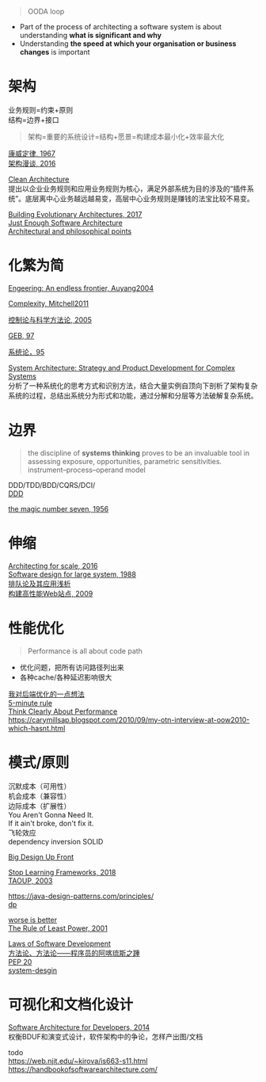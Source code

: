 > OODA loop

- Part of the process of architecting a software system is about understanding **what is significant and why**
- Understanding **the speed at which your organisation or business changes** is important

# 架构

业务规则=约束+原则  
结构=边界+接口  

> 架构=重要的系统设计=结构+愿景=构建成本最小化+效率最大化

[康威定律, 1967](http://www.melconway.com/Home/Conways_Law.html)  
[架构漫谈, 2016](https://www.infoq.cn/article/an-informal-discussion-on-architecture-part01)  

[Clean Architecture](https://book.douban.com/subject/30333919/)  
提出以企业业务规则和应用业务规则为核心，满足外部系统为目的涉及的“插件系统”。底层离中心业务越远越易变，高层中心业务规则是赚钱的法宝比较不易变。 

[Building Evolutionary Architectures, 2017](https://book.douban.com/subject/27148120/)  
[Just Enough Software Architecture](https://book.douban.com/subject/24872314/)    
[Architectural and philosophical points](https://www.w3.org/DesignIssues/)  

# 化繁为简

[Engeering: An endless frontier, Auyang2004](https://book.douban.com/subject/3287111/)

[Complexity, Mitchell2011](https://book.douban.com/subject/6749832/)

[控制论与科学方法论, 2005](https://book.douban.com/subject/1322336/)

[GEB, 97](https://book.douban.com/subject/1291204/)

[系统论，95](https://book.douban.com/subject/1008370/)

[System Architecture: Strategy and Product Development for Complex Systems](https://book.douban.com/subject/26938710/)  
分析了一种系统化的思考方式和识别方法，结合大量实例自顶向下剖析了架构复杂系统的过程，总结出系统分为形式和功能，通过分解和分层等方法破解复杂系统。


# 边界

> the discipline of **systems thinking** proves to be an invaluable tool in assessing exposure, opportunities, parametric sensitivities. 
> instrument–process–operand model

DDD/TDD/BDD/CQRS/DCI/  
[DDD](https://book.douban.com/subject/1418618/)  

[the magic number seven, 1956](https://academic.microsoft.com/paper/1984314602/reference)

# 伸缩
  
[Architecting for scale, 2016](https://book.douban.com/subject/27071892/)  
[Software design for large system, 1988](https://web.njit.edu/~kirova/BC-SDP.pdf)  
[排队论及其应用浅析](https://www.slideshare.net/frogd/ss-27959518)  
[构建高性能Web站点, 2009](https://book.douban.com/subject/3924175/)  
# 性能优化
> Performance is all about code path

* 优化问题，把所有访问路径列出来
* 各种cache/各种延迟影响很大

[我对后端优化的一点想法](https://www.slideshare.net/jamestong/2012-12552732)  
[5-minute rule](http://www.hpl.hp.com/techreports/tandem/TR-86.1.pdf)  
[Think Clearly About Performance](https://method-r.com/wp-content/uploads/2018/07/TCAP-from-MOTD2.pdf)
https://carymillsap.blogspot.com/2010/09/my-otn-interview-at-oow2010-which-hasnt.html

# 模式/原则

沉默成本（可用性）  
机会成本（兼容性）  
边际成本（扩展性）  
You Aren't Gonna Need It.  
If it ain't broke, don't fix it.  
飞轮效应  
dependency inversion
SOLID

[Big Design Up Front](https://en.wikipedia.org/wiki/Big_Design_Up_Front)  
  

[Stop Learning Frameworks, 2018](https://sizovs.net/2018/12/17/stop-learning-frameworks/)  
[TAOUP, 2003](https://book.douban.com/subject/5387401/)   

https://java-design-patterns.com/principles/  
[dp](https://sourcemaking.com/design_patterns)  

[worse is better](http://dreamsongs.com/WorseIsBetter.html)  
[The Rule of Least Power, 2001](https://www.w3.org/2001/tag/doc/leastPower.html)  

[Laws of Software Development](http://www.globalnerdy.com/2007/07/18/laws-of-software-development/)  
[方法论、方法论——程序员的阿喀琉斯之踵](http://mindhacks.cn/2008/10/29/methodology-for-programmers/)  
[PEP 20](https://www.python.org/dev/peps/pep-0020/)  
[system-desgin](https://github.com/donnemartin/system-design-primer)  


# 可视化和文档化设计

[Software Architecture for Developers, 2014](https://book.douban.com/subject/26248182/)  
权衡BDUF和演变式设计，软件架构中的争论，怎样产出图/文档

todo  
https://web.njit.edu/~kirova/is663-s11.html  
https://handbookofsoftwarearchitecture.com/